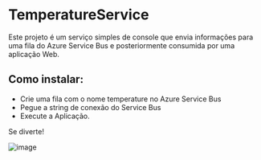 # TemperatureService
Este projeto é um serviço simples de console que envia informações para uma fila do Azure Service Bus e posteriormente consumida por uma aplicação Web.

## Como instalar:
- Crie uma fila com o nome temperature no Azure Service Bus
- Pegue a string de conexão do Service Bus
- Execute a Aplicação.

Se diverte!

![image](https://github.com/Eubrandao/TemperatureService/assets/55800764/3b4cc0e9-0186-4b21-9b17-e03c52af02df)
